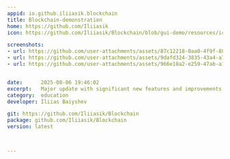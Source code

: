 ```yaml
---
appid: io.github.iliiasik.blockchain
title: Blockchain-demonstration
home: https://github.com/Iliiasik
icon: https://github.com/Iliiasik/Blockchain/blob/gui-demo/resources/icons/icon.png?raw=true

screenshots:
- url: https://github.com/user-attachments/assets/87c12218-0aa0-4f9f-8895-f86cd808865d
- url: https://github.com/user-attachments/assets/9dafd324-3835-43a4-a7cd-a216e1311323
- url: https://github.com/user-attachments/assets/966e18a2-e259-47ab-a187-268ab39a314e


date:      2025-08-06 19:46:02
excerpt:   Major update with significant new features and improvements
category:  education
developer: Iliias Baiyshev

git: https://github.com/Iliiasik/Blockchain
package: github.com/Iliiasik/Blockchain
version: latest



---
```


